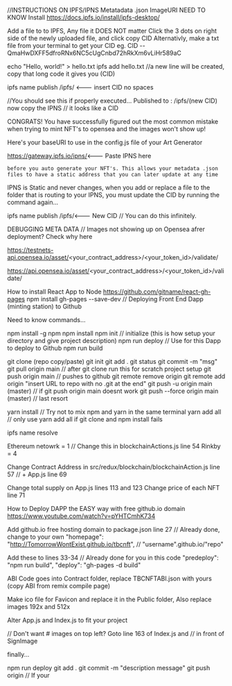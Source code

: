 //INSTRUCTIONS ON IPFS/IPNS  Metatadata .json ImageURI  NEED TO KNOW
Install
https://docs.ipfs.io/install/ipfs-desktop/

Add a file to to IPFS, Any file it DOES NOT matter
    Click the 3 dots on right side of the newly uploaded file, and click copy CID
Alternativly, make a txt file from your terminal to get your CID
    eg. CID -- QmaHwDXFF5dfroRNx6NC5cUgCnbd72hRkXm6vLiHr589aC

echo "Hello, world!" > hello.txt
ipfs add hello.txt 
//a new line will be created, copy that long code it gives you (CID)

ipfs name publish /ipfs/ <--- insert CID no spaces

//You should see this if properly executed...
Published to <IPNS>: /ipfs/(new CID)
    now copy the IPNS // it looks like a CID

CONGRATS! You have successfully figured out the most common mistake when trying to mint NFT's to opensea and the images won't show up! 

Here's your baseURI to use in the config.js file of your Art Generator

https://gateway.ipfs.io/ipns/<--- Paste IPNS here

    before you auto generate your NFT's. This allows your metadata .json files to have a static address that you can later update at any time
    
IPNS is Static and never changes, when you add or replace a file to the folder that is routing to your IPNS, you must update the CID by running the command again...

ipfs name publish /ipfs/<--- New CID  // You can do this infinitely. 

DEBUGGING META DATA // Images not showing up on Opensea afrer deployment? Check why here

https://testnets-api.opensea.io/asset/<your_contract_address>/<your_token_id>/validate/ 

https://api.opensea.io/asset/<your_contract_address>/<your_token_id>/validate/

How to install React App to Node https://github.com/gitname/react-gh-pages
npm install gh-pages --save-dev // Deploying Front End Dapp (minting station) to Github

Need to know commands... 

npm install -g npm
npm install
npm init // initialize (this is how setup your directory and give project description)
npm run deploy // Use for this Dapp to deploy to Github
npm run build

git clone (repo copy/paste)
git init
git add .
git status
git commit -m "msg"
git pull origin main // after git clone run this for scratch project setup
git push origin main // pushes to github
git remote remove origin
git remote add origin "insert URL to repo with no .git at the end"
git push -u origin main (master) // if git push origin main doesnt work
git push --force origin main (master) // last resort

yarn install // Try not to mix npm and yarn in the same terminal
yarn add all // only use yarn add all if git clone and npm install fails

ipfs name resolve

Ethereum netowrk = 1  // Change this in blockchainActions.js line 54
Rinkby = 4

Change Contract Address in src/redux/blockchain/blockchainAction.js line 57 
// + App.js line 69

Change total supply on App.js lines 113 and 123
Change price of each NFT line 71

How to Deploy DAPP the EASY way with free github.io domain https://www.youtube.com/watch?v=pYHTCmhK734 

Add github.io free hosting domain to package.json line 27 // Already done, change to your own
"homepage": "http://TomorrowWontExist.github.io/tbcnft", // "username".github.io/"repo" 

Add these to lines 33-34 // Already done for you in this code
    "predeploy": "npm run build",
    "deploy": "gh-pages -d build"
    
ABI Code goes into Contract folder, replace TBCNFTABI.json with yours (copy ABI from remix compile page)

Make ico file for Favicon and replace it in the Public folder, Also replace images 192x and 512x

Alter App.js and Index.js to fit your project

// Don't want # images on top left? Goto line 163 of Index.js and // in front of SignImage

finally... 

npm run deploy
git add .
git commit -m "description message"
git push origin // If your 


